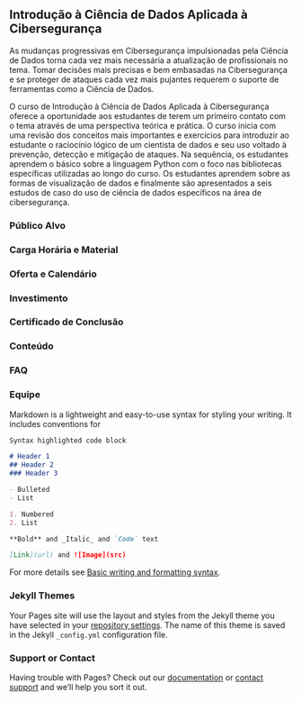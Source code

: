## Introdução à Ciência de Dados Aplicada à Cibersegurança

As mudanças progressivas em Cibersegurança impulsionadas pela Ciência de Dados torna cada vez mais necessária a atualização de profissionais no tema. Tomar decisões mais precisas e bem embasadas na Cibersegurança e se proteger de ataques cada vez mais pujantes requerem o suporte de ferramentas como a Ciência de Dados.

O curso de Introdução à Ciência de Dados Aplicada à Cibersegurança oferece a oportunidade aos estudantes de terem um primeiro contato com o tema através de uma perspectiva teórica e prática. O curso inicia com uma revisão dos conceitos mais importantes e exercícios para introduzir ao estudante o raciocínio lógico de um cientista de dados e seu uso voltado à prevenção, detecção e mitigação de ataques. Na sequência, os estudantes aprendem o básico sobre a linguagem Python com o foco nas bibliotecas específicas utilizadas ao longo do curso. Os estudantes aprendem sobre as formas de visualização de dados e finalmente são apresentados a seis estudos de caso do uso de ciência de dados específicos na área de cibersegurança.

### Público Alvo

### Carga Horária e Material

### Oferta e Calendário

### Investimento

### Certificado de Conclusão

### Conteúdo

### FAQ

### Equipe

Markdown is a lightweight and easy-to-use syntax for styling your writing. It includes conventions for

```markdown
Syntax highlighted code block

# Header 1
## Header 2
### Header 3

- Bulleted
- List

1. Numbered
2. List

**Bold** and _Italic_ and `Code` text

[Link](url) and ![Image](src)
```

For more details see [Basic writing and formatting syntax](https://docs.github.com/en/github/writing-on-github/getting-started-with-writing-and-formatting-on-github/basic-writing-and-formatting-syntax).

### Jekyll Themes

Your Pages site will use the layout and styles from the Jekyll theme you have selected in your [repository settings](https://github.com/cdsegufmg/cdseg/settings/pages). The name of this theme is saved in the Jekyll `_config.yml` configuration file.

### Support or Contact

Having trouble with Pages? Check out our [documentation](https://docs.github.com/categories/github-pages-basics/) or [contact support](https://support.github.com/contact) and we’ll help you sort it out.
